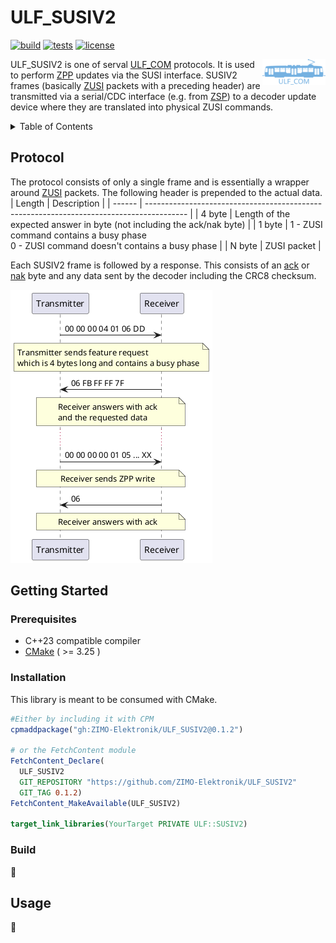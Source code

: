 # ULF_SUSIV2

[![build](https://github.com/ZIMO-Elektronik/ULF_SUSIV2/actions/workflows/build.yml/badge.svg)](https://github.com/ZIMO-Elektronik/ULF_SUSIV2/actions/workflows/build.yml) [![tests](https://github.com/ZIMO-Elektronik/ULF_SUSIV2/actions/workflows/tests.yml/badge.svg)](https://github.com/ZIMO-Elektronik/ULF_SUSIV2/actions/workflows/tests.yml) [![license](https://img.shields.io/github/license/ZIMO-Elektronik/ULF_SUSIV2)](https://github.com/ZIMO-Elektronik/ULF_SUSIV2/raw/master/LICENSE)

<img src="data/images/logo.svg" width="20%" align="right">

ULF_SUSIV2 is one of serval [ULF_COM](https://github.com/ZIMO-Elektronik/ULF_COM) protocols. It is used to perform [ZPP](https://github.com/ZIMO-Elektronik/ZPP) updates via the SUSI interface. SUSIV2 frames (basically [ZUSI](https://github.com/ZIMO-Elektronik/ZUSI) packets with a preceding header) are transmitted via a serial/CDC interface (e.g. from [ZSP](https://www.zimo.at/web2010/products/zsp_zimo-sound-programmer_EN.htm)) to a decoder update device where they are translated into physical ZUSI commands.

<details>
  <summary>Table of Contents</summary>
  <ol>
    <li><a href="#protocol">Protocol</a></li>
    <li><a href="#getting-started">Getting Started</a></li>
      <ul>
        <li><a href="#prerequisites">Prerequisites</a></li>
        <li><a href="#installation">Installation</a></li>
        <li><a href="#build">Build</a></li>
      </ul>
    <li><a href="#usage">Usage</a></li>
  </ol>
</details>

## Protocol
The protocol consists of only a single frame and is essentially a wrapper around [ZUSI](https://github.com/ZIMO-Elektronik/ZUSI) packets. The following header is prepended to the actual data.
| Length | Description                                                                              |
| ------ | ---------------------------------------------------------------------------------------- |
| 4 byte | Length of the expected answer in byte (not including the ack/nak byte)                   |
| 1 byte | 1 - ZUSI command contains a busy phase<br>0 - ZUSI command doesn't contains a busy phase |
| N byte | ZUSI packet                                                                              |

Each SUSIV2 frame is followed by a response. This consists of an [ack](./include/ulf/susiv2/ack.hpp) or [nak](./include/ulf/susiv2/nak.hpp) byte and any data sent by the decoder including the CRC8 checksum.

![](data/images/protocol.png)

## Getting Started
### Prerequisites
- C++23 compatible compiler
- [CMake](https://cmake.org/) ( >= 3.25 )

### Installation
This library is meant to be consumed with CMake.

```cmake
#Either by including it with CPM
cpmaddpackage("gh:ZIMO-Elektronik/ULF_SUSIV2@0.1.2")

# or the FetchContent module
FetchContent_Declare(
  ULF_SUSIV2
  GIT_REPOSITORY "https://github.com/ZIMO-Elektronik/ULF_SUSIV2"
  GIT_TAG 0.1.2)
FetchContent_MakeAvailable(ULF_SUSIV2)

target_link_libraries(YourTarget PRIVATE ULF::SUSIV2)
```

### Build
:construction:

## Usage
:construction: